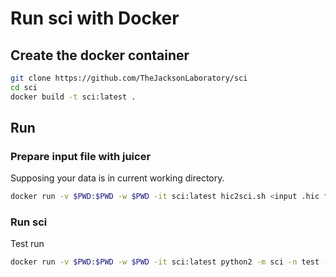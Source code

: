 # Run sci with Docker

## Create the docker container

```bash
git clone https://github.com/TheJacksonLaboratory/sci
cd sci
docker build -t sci:latest .
```

## Run

### Prepare input file with juicer

Supposing your data is in current working directory.

```bash
docker run -v $PWD:$PWD -w $PWD -it sci:latest hic2sci.sh <input .hic file> <output file> <resolution> 
```

### Run sci

Test run 

```bash
docker run -v $PWD:$PWD -w $PWD -it sci:latest python2 -m sci -n test -f Input_sample/SCI_input.txt -r 100000 -g chromosome_sizes/hg19.chrom.sizes -o both -s 1 -k 5
```